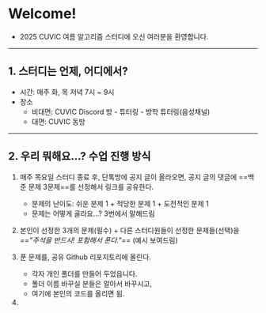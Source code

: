 # Welcome!
- 2025 CUVIC 여름 알고리즘 스터디에 오신 여러분을 환영합니다.

---
## 1. 스터디는 언제, 어디에서?
- 시간: 매주 화, 목 저녁 7시 ~ 9시
- 장소
	- 비대면: CUVIC Discord 방 - 튜터링 - 방학 튜터링(음성채널)
	- 대면: CUVIC 동방

---
## 2. 우리 뭐해요...? 수업 진행 방식
1. 매주 목요일 스터디 종료 후, 단톡방에 공지 글이 올라오면, 공지 글의 댓글에 ==백준 문제 3문제==를 선정해서 링크를 공유한다.
	- 문제의 난이도: 쉬운 문제 1 + 적당한 문제 1 + 도전적인 문제 1
	- 문제는 어떻게 골라요...? 3번에서 말해드림

2. 본인이 선정한 3개의 문제(필수) + 다른 스터디원들이 선정한 문제들(선택)을 *=="주석을 반드시! 포함해서 푼다."==* (예시 보여드림)

3. 푼 문제를, 공유 Github 리포지토리에 올린다.
	- 각자 개인 폴더를 만들어 두었읍니다.
	- 폴더 이름 바꾸실 분들은 알아서 바꾸시고,
	- 여기에 본인의 코드를 올리면 됨.

4. 